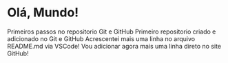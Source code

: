 # Olá, Mundo!
 Primeiros passos no repositorio Git e GitHub
 Primeiro repositorio criado e adicionado no Git e GitHub
 Acrescentei mais uma linha no arquivo README.md via VSCode!
 Vou adicionar  agora mais uma linha  direto no site GitHub!



